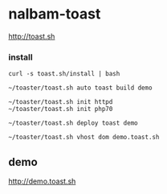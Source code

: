 # nalbam-toast

http://toast.sh

### install
```
curl -s toast.sh/install | bash

~/toaster/toast.sh auto toast build demo

~/toaster/toast.sh init httpd
~/toaster/toast.sh init php70

~/toaster/toast.sh deploy toast demo

~/toaster/toast.sh vhost dom demo.toast.sh
```

## demo
http://demo.toast.sh
